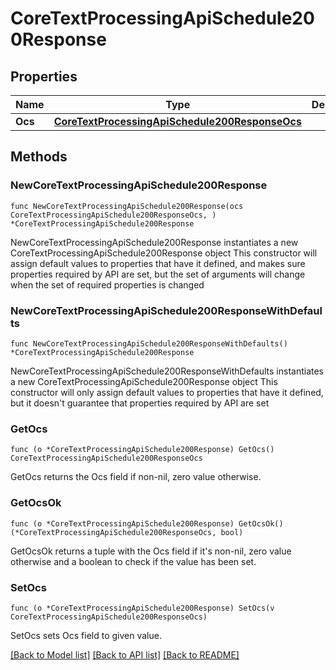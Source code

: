 # CoreTextProcessingApiSchedule200Response

## Properties

Name | Type | Description | Notes
------------ | ------------- | ------------- | -------------
**Ocs** | [**CoreTextProcessingApiSchedule200ResponseOcs**](CoreTextProcessingApiSchedule200ResponseOcs.md) |  | 

## Methods

### NewCoreTextProcessingApiSchedule200Response

`func NewCoreTextProcessingApiSchedule200Response(ocs CoreTextProcessingApiSchedule200ResponseOcs, ) *CoreTextProcessingApiSchedule200Response`

NewCoreTextProcessingApiSchedule200Response instantiates a new CoreTextProcessingApiSchedule200Response object
This constructor will assign default values to properties that have it defined,
and makes sure properties required by API are set, but the set of arguments
will change when the set of required properties is changed

### NewCoreTextProcessingApiSchedule200ResponseWithDefaults

`func NewCoreTextProcessingApiSchedule200ResponseWithDefaults() *CoreTextProcessingApiSchedule200Response`

NewCoreTextProcessingApiSchedule200ResponseWithDefaults instantiates a new CoreTextProcessingApiSchedule200Response object
This constructor will only assign default values to properties that have it defined,
but it doesn't guarantee that properties required by API are set

### GetOcs

`func (o *CoreTextProcessingApiSchedule200Response) GetOcs() CoreTextProcessingApiSchedule200ResponseOcs`

GetOcs returns the Ocs field if non-nil, zero value otherwise.

### GetOcsOk

`func (o *CoreTextProcessingApiSchedule200Response) GetOcsOk() (*CoreTextProcessingApiSchedule200ResponseOcs, bool)`

GetOcsOk returns a tuple with the Ocs field if it's non-nil, zero value otherwise
and a boolean to check if the value has been set.

### SetOcs

`func (o *CoreTextProcessingApiSchedule200Response) SetOcs(v CoreTextProcessingApiSchedule200ResponseOcs)`

SetOcs sets Ocs field to given value.



[[Back to Model list]](../README.md#documentation-for-models) [[Back to API list]](../README.md#documentation-for-api-endpoints) [[Back to README]](../README.md)


